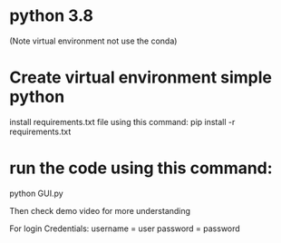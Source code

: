 # python 3.8
(Note virtual environment not use the conda)
# Create virtual environment simple python
install requirements.txt file using this command:
pip install -r requirements.txt
# run the code using this command:
python GUI.py

Then check demo video for more understanding

For login Credentials:
	username = user
	password = password
